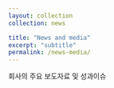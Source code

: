 ```yaml
---
layout: collection
collection: news

title: "News and media"
excerpt: "subtitle"
permalink: /news-media/
---
```


회사의 주요 보도자료 및 성과이슈